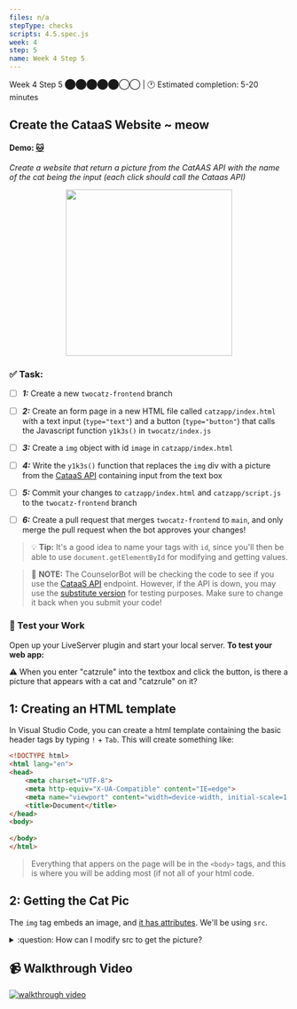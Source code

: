 ```yaml
---
files: n/a
stepType: checks
scripts: 4.5.spec.js
week: 4
step: 5
name: Week 4 Step 5
---
```


Week 4 Step 5 ⬤⬤⬤⬤⬤◯◯ | 🕐 Estimated completion: 5-20 minutes

## Create the CataaS Website ~ meow

#### Demo: [🐱](https://week4step5.emilychen10.repl.co/)
*Create a website that return a picture from the CatAAS API with the name of the cat being the input (each click should call the Cataas API)*

<p align="center">
   <img src="https://user-images.githubusercontent.com/69332964/121592136-4caeb800-ca08-11eb-8c34-1718db133049.png" width="300" height="300" />
</p>

### ✅  Task:
- [ ] ***1:*** Create a new `twocatz-frontend` branch
- [ ] ***2:*** Create an form page in a new HTML file called `catzapp/index.html`  with a text input (`type="text"`) and a button (`type="button"`) that calls the Javascript function `y1k3s()` in `twocatz/index.js` 
- [ ] ***3:*** Create a `img` object with id `image` in `catzapp/index.html`
- [ ] ***4:*** Write the `y1k3s()` function that replaces the `img` div with a picture from the [CataaS API](http://cataas.com/) containing input from the text box
- [ ] ***5:*** Commit your changes to `catzapp/index.html` and `catzapp/script.js` to the `twocatz-frontend` branch
- [ ] ***6:*** Create a pull request that merges `twocatz-frontend` to `main`, and only merge the pull request when the bot approves your changes! 


> 💡 **Tip:** It's a good idea to name your tags with `id`, since you'll then be able to use `document.getElementById` for modifying and getting values.

> 🚨 **NOTE:** The CounselorBot will be checking the code to see if you use the [CataaS API](http://cataas.com/) endpoint. However, if the API is down, you may use the [substitute version](https://bit-cat.azurewebsites.net/cat/says/serverless) for testing purposes. Make sure to change it back when you submit your code!

### 🚧 Test your Work
Open up your LiveServer plugin and start your local server. **To test your web app:**

⚠️ When you enter "catzrule" into the textbox and click the button, is there a picture that appears with a cat and "catzrule" on it?

## 1: Creating an HTML template
In Visual Studio Code, you can create a html template containing the basic header tags by typing `!` + `Tab`. This will create something like: 

```html
<!DOCTYPE html>
<html lang="en">
<head>
    <meta charset="UTF-8">
    <meta http-equiv="X-UA-Compatible" content="IE=edge">
    <meta name="viewport" content="width=device-width, initial-scale=1.0">
    <title>Document</title>
</head>
<body>
    
</body>
</html>
```
> Everything that appers on the page will be in the `<body>` tags, and this is where you will be adding most (if not all of your html code.

## 2: Getting the Cat Pic
The `img` tag embeds an image, and [it has attributes](https://www.w3schools.com/tags/tag_img.asp). We'll be using `src`.

<details>
<summary>:question: How can I modify src to get the picture?</summary>
  </br>

When the button is clicked, it will call `y1k3s()`, so we will add a line of code in the function.
In HTML, the img tag looks like this:
```html
<img src="img_girl.jpg" alt="Girl in a jacket" width="500" height="600">
```
We can change the `src` value to a URL, or a file on a server. In our case, we'll change it to a URL to the Cat API.
> 💡 Recall that the endpoint is https://cataas.com/cat/says/[your_text]

```js
 document.getElementById("YOUR_IMAGE_ID").src = THE_ENDPOINT + THE_INPUT
 ```
 
  <br><br/>
</details>

## 📹 Walkthrough Video
[![walkthrough video](https://img.youtube.com/vi/cLq1TcBMGHE/0.jpg)](https://www.youtube.com/watch?v=cLq1TcBMGHE)